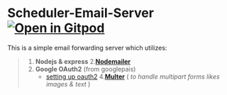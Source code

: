 ﻿# Scheduler-Email-Server [![Open in Gitpod](https://gitpod.io/button/open-in-gitpod.svg)](https://gitpod.io/#https://github.com/KhalHam1/INFO-3604-Project.git)

This is a simple email forwarding server which utilizes:
> 1. **Nodejs & express** 
> 2.[**Nodemailer**](https://nodemailer.com/about/)
> 3. **Google OAuth2** (from googlepais)
>    - [setting up oauth2](https://www.ibm.com/docs/en/app-connect/cloud?topic=gmail-connecting-google-application-by-providing-credentials-app-connect-use-basic-oauth)
> 4.[**Multer**](https://www.npmjs.com/package/multer) ( *to handle multipart forms likes images & text* )
